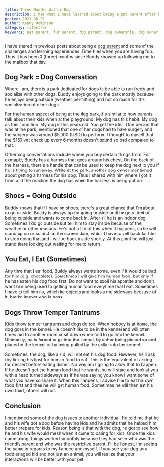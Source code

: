 ```yaml
---
title: Three Months With A Dog
description: I had what I have learned about being a pet parent after having a dog for 3 months.
posted: 2021-06-22
author: Kenny Robinson
category: lifestyle
keywords: pet parent, fur parent, dog parent, dog ownership, dog owner
---
```


I have shared in previous posts about being a [dog parent](/blog/2021-03-30-becoming-a-dog-parent)
and some of the challenges and learning experiences.
Time flies when you are having fun. Thus it has been 3 (three) months since Buddy showed up following me
to the mailbox that day.

## Dog Park = Dog Conversation

Where I am, there is a park dedicated for dogs to be able to run freely and socialize with other dogs.
Buddy enjoys going to the park mostly because he enjoys being outside (weather permitting) and not so much
for the socialization of other dogs.

For the human aspect of being at the dog park, it's similar to how parents talk about their kids when at the
playground. My dog has this habit. My dog as this condition. My dog is this years old. You get the idea.
One person that was at the park, mentioned that one of her dogs had to have surgery and the surgery was
around $5,000 (USD) to perform. I thought to myself that the $150 vet check up every 6 months doesn't sound
so bad compared to that.

Other dog conversations include where you buy certain things from. For exmaple, Buddy has a harness that
goes around his chest. On the back of the harness, there's a handle that can be used to keep the dog
next to you if he is trying to run away. While at the park, another dog owner mentioned about getting a
harness for his dog. Thus I shared with him where I got it from and the reaction the dog has when the
harness is being put on.

## Shoes = Going Outside

Buddy knows that if I have on shoes, there's a great chance that I'm about to go outside. Buddy is always up
for going outside until he gets tired of being outside and wants to come back in. After all he is an indoor
dog. Sometimes I do go outside but tell him to stay inside because of the weather or other reasons. He's not
a fan of this when it happens, so he will stand up on or scratch at the screen door, which I have to
yell back for him to stop doing that and I will be back inside shortly. At this point he will just stand there
looking out waiting for me to return.

## You Eat, I Eat (Sometimes)

Any time that I eat food, Buddy always wants some, even if it would be bad for him (e.g. chocolate). Sometimes
I will give him human food, but only if he has eaten his dog food first. Do not want to spoil his appetite and
don't want him being used to getting human food everytime that I eat. Sometimes I have to tell him no, which
he objects and looks a me sideways because of it, but he knows who is boss.

## Dogs Throw Temper Tantrums

Kids throw temper tantrums and dogs do too. When nobody is at home, the dog goes in the kennel. He doesn't
like to be in the kennel and will often times run to another room or
sit down when told to go into the kennel. Ultimately,
he is forced to go into the kennel, by either being picked up and placed in the kennel or by being pulled
by the collar into the kennel.

Sometimes, the dog, like a kid, will not eat his dog food. However, he'll ask (by licking his lips)
for human food to eat. This is the equivalent of asking for dessert before eating dinner. No way am I
going to allow that to happen. If he doesn't get the human food that he wants, he will stare and look at you
with a head turned sideways as if he was saying you know I want some of what you have so share it.
When this happens, I advise him to eat his own food first and then he will get human food. Sometimes he
will then eat his own food, others will not.

## Conclusion

I mentioned some of the dog issues to another individual. He told me that he and his wife got a dog before
having kids and he admits that he helped him better prepare for kids. Reason being is that with the
dog, he got to see how he and his wife would mesh when it came to caring for kids. Once the kids came
along, things worked smoothly because they had seen who was the friendly parent and who was the restrictive
parent. I'll be honest, I'm seeing the same in regards to my fiancee and myself.
If you see your dog as a toddler aged kid and not just an animal, you will realize that your interactions
will be better with your pet.
